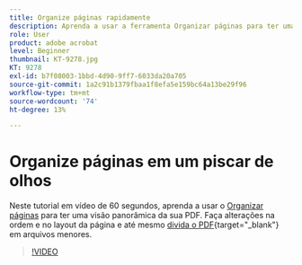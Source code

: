 ```yaml
---
title: Organize páginas rapidamente
description: Aprenda a usar a ferramenta Organizar páginas para ter uma visão panorâmica da sua PDF
role: User
product: adobe acrobat
level: Beginner
thumbnail: KT-9278.jpg
KT: 9278
exl-id: b7f08003-1bbd-4d90-9ff7-6033da20a705
source-git-commit: 1a2c91b1379fbaa1f8efa5e159bc64a13be29f96
workflow-type: tm+mt
source-wordcount: '74'
ht-degree: 13%

---
```


# Organize páginas em um piscar de olhos

Neste tutorial em vídeo de 60 segundos, aprenda a usar o [Organizar páginas](https://www.adobe.com/br/acrobat/online/rearrange-pdf.html) para ter uma visão panorâmica da sua PDF. Faça alterações na ordem e no layout da página e até mesmo [divida o PDF](https://www.adobe.com/br/acrobat/online/split-pdf.html){target=&quot;_blank&quot;} em arquivos menores.

>[!VIDEO](https://video.tv.adobe.com/v/338278?hidetitle=true)

